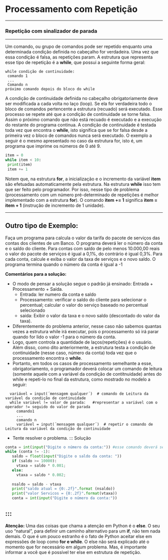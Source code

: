 # Processamento com Repetição

---
### Repetição com sinalizador de parada
---
Um comando, ou grupo de comandos pode ser repetido enquanto uma determinada condição definida no cabeçalho for verdadeira. Uma vez que essa condição é falsa, as repetições param. 
A estrutura que representa esse tipo de repetição é a **while**, que possui a seguinte forma geral:
```
while condição de continuidade:
 comando 1
 ...
 Comando n
próximo comando depois do bloco do while
```
A condição de continuidade definida no cabeçalho obrigatoriamente deve ser modificada a cada volta no laço (loop). Se ela for verdadeira todo o bloco de comandos pertencente a estrutura (recuado) será executado. Esse processo se repete até que a condição de continuidade se torne falsa. Assim o próximo comando que não está recuado é executado e a execução do restante do programa continua.
A condição de continuidade é testada toda vez que encontra o **while**, isto significa que se for falsa desde a primeira vez o bloco de comandos nunca será executado. 
O exemplo a seguir é o mesmo apresentado no caso da estrutura for, isto é, um programa que imprime os números de 0 até 9.
``` python runnable
item = 0
while item < 10:
 print(item)
 item += 1
``` 
Notem que, na estrutura **for**, a inicialização e o incremento da variável **item** são efetuadas automaticamente pela estrutura. Na estrutura **while** isso tem que ser feito pelo programador. Por isso, nesse tipo de problema (processamento com um número pré-determinado de repetições é melhor implementado com a estrutura **for**).
O comando **item += 1** significa **item = item + 1** (instrução de incremento de 1 unidade).

---
Outro tipo de Exemplo:
---
Faça um programa para calcula o valor da tarifa do pacote de serviços das contas dos clientes de um Banco. O programa deverá ler o número da conta e o saldo do cliente. Para contas com saldo de pelo menos 10.000,00 reais o valor do pacote de serviços é igual a 0,1%, do contrário é igual 0,3%. Para cada conta, calcule e exiba o valor da taxa de serviços e o novo saldo. O programa termina quando o número da conta é igual a -1
<p></p>

<b>Comentários para a solução:</b>
+ O modo de pensar a solução segue o padrão já ensinado: Entrada + Processamento + Saída.
   + Entrada: ler numero da conta e saldo
   + Processamento: verificar o saldo do cliente para selecionar o percentual; calcular o valor do serviço baseado no percentual selecionado
   + saida: Exibir o valor da taxa e o novo saldo (descontado do valor da taxa).
+ Diferentemente do problema anterior, nesse caso não sabemos quantas vezes a estrutura while irá executar, pois o processamento só irá parar quando for lido o valor -1 para o número da conta.
+ Logo, quem controla a quantidade de laços(repetições) é o usuário. Além disso, como dito anteriormente, a estrutura testa a condição de continuidade (nesse caso, número da conta) toda vez que o processamento encontra o **while**.
+ Portanto, em todos os casos de processamento semelhante a esse, obrigatoriamento, o programador deverá colocar um comando de leitura (somente aquele com a variável da condição de contitnuidade) antes do while e repeti-lo no final da estrutura, como mostrado no modelo a seguir:
```
  variável = input(´mensagem qualquer´)  # comando de Leitura da variável da condição de continuidade
  while variável != valor de parada:   #representar a variável com o operador != seguido do valor de parada
     comando1
     ...
     comando n
     variável = input(´mensagem qualquer´)  # repetir o comando de Leitura da variável da condição de continuidade
```
+ Tente resolver o problema.
::: Solução
``` python
conta = int(input("Digite o número da conta:")) #esse comando deverá ser repetido no fim do while.
while (conta != -1):
   saldo = float(input("Digite o saldo da conta: "))
   if (saldo >= 10000):
     vtaxa = saldo * 0.001;
   else:
     vtaxa = saldo * 0.002;
    
   nsaldo = saldo - vtaxa
   print("saldo atual = {0:.2f}".format (nsaldo))
   print("valor Servicos = {0:.2f}".format(vtaxa)) 
   conta = int(input("Digite o número da conta:"))
```
:::   
--- 
<b>Atenção:</b> Uma das coisas que chama a atenção em Python é o **else**. O seu uso “natural”, para definir um caminho alternativo para um **if**, não tem nada demais. O que é um pouco estranho é o fato de Python aceitar else em expressões de loop como **for e while**. O else não será explicado até o momento que for necessário em algum problema. Mas, é importante informar a você que é possível ter else em estrutura de repetição.
